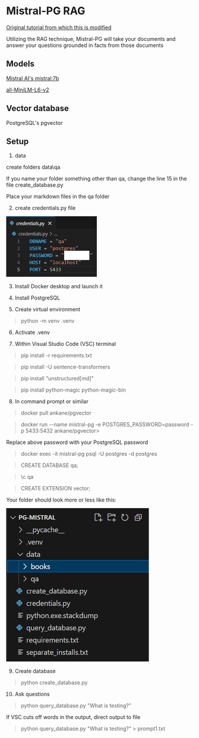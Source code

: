 # Mistral-PG RAG

[Original tutorial from which this is modified](https://medium.com/@oanottage/0-poc-rag-application-1b12110caf88)

Utilizing the RAG technique, Mistral-PG will take your documents and answer your questions grounded in facts from those documents

## Models

[Mistral AI's mistral:7b](https://ollama.com/library/mistral)

[all-MiniLM-L6-v2](https://huggingface.co/sentence-transformers/all-MiniLM-L6-v2)

## Vector database

PostgreSQL's pgvector

## Setup

1. data

create folders data\qa

If you name your folder something other than qa, change the line 15 in the file create_database.py

Place your markdown files in the qa folder

2. create credentials.py file

![cred](screenshots/cred.png)

3. Install Docker desktop and launch it

4. Install PostgreSQL 

5. Create virtual environment

> python -m venv .venv

6. Activate .venv

7. Within Visual Studio Code (VSC) terminal

> pip install -r requirements.txt

> pip install -U sentence-transformers

> pip install "unstructured[md]"

> pip install python-magic python-magic-bin

8. In command prompt or similar

> docker pull ankane/pgvector

> docker run --name mistral-pg -e POSTGRES_PASSWORD=password -p 5433:5432 ankane/pgvector> 

Replace above password with your PostgreSQL password

> docker exec -it mistral-pg psql -U postgres -d postgres

> CREATE DATABASE qa;

> \c qa

> CREATE EXTENSION vector;

Your folder should look more or less like this:

![files](screenshots/files.png)

9. Create database

> python create_database.py

10. Ask questions

> python query_database.py "What is testing?"

If VSC cuts off words in the output, direct output to file 

> python query_database.py "What is testing?" > prompt1.txt


